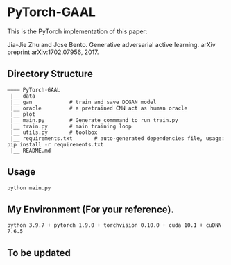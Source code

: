# PyTorch-GAAL

This is the PyTorch implementation of this paper:

Jia-Jie Zhu and Jose Bento. Generative adversarial active learning. arXiv preprint arXiv:1702.07956, 2017.

## Directory Structure
```
———— PyTorch-GAAL
 |__ data 
 |__ gan			# train and save DCGAN model
 |__ oracle			# a pretrained CNN act as human oracle
 |__ plot			
 |__ main.py		# Generate commmand to run train.py
 |__ train.py		# main training loop
 |__ utils.py		# toolbox
 |__ requirements.txt       # auto-generated dependencies file, usage: pip install -r requirements.txt
 |__ README.md
```

## Usage

```bash
python main.py
```

## My Environment (For your reference).
```
python 3.9.7 + pytorch 1.9.0 + torchvision 0.10.0 + cuda 10.1 + cuDNN 7.6.5
```

## To be updated
